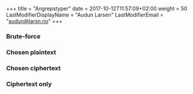 +++
title = "Angrepstyper"
date =  2017-10-12T11:57:09+02:00
weight = 50
LastModifierDisplayName = "Audun Larsen"
LastModifierEmail = "audun@larsn.no"
+++

### Brute-force

### Chosen plaintext

### Chosen ciphertext

### Ciphertext only
